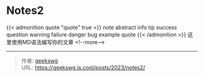 # Notes2

{{&lt; admonition quote &#34;quote&#34; true &gt;}}
note abstract info tip success question warning failure danger bug example quote
{{&lt; /admonition &gt;}}
这里使用MD语法编写你的文章
&lt;!--more--&gt;

---

> 作者: [geekswg](https://github.com/geekswg)  
> URL: https://geekswg.js.cool/posts/2023/notes2/  

